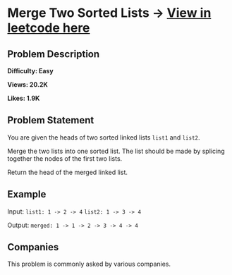 # Merge Two Sorted Lists -> [View in leetcode here](https://leetcode.com/problems/merge-two-sorted-lists/description/)

## Problem Description

**Difficulty: Easy**

**Views: 20.2K**

**Likes: 1.9K**

## Problem Statement

You are given the heads of two sorted linked lists `list1` and `list2`.

Merge the two lists into one sorted list. The list should be made by splicing together the nodes of the first two lists.

Return the head of the merged linked list.

## Example

Input:
`list1: 1 -> 2 -> 4`
`list2: 1 -> 3 -> 4`

Output: `merged: 1 -> 1 -> 2 -> 3 -> 4 -> 4`

## Companies

This problem is commonly asked by various companies.

